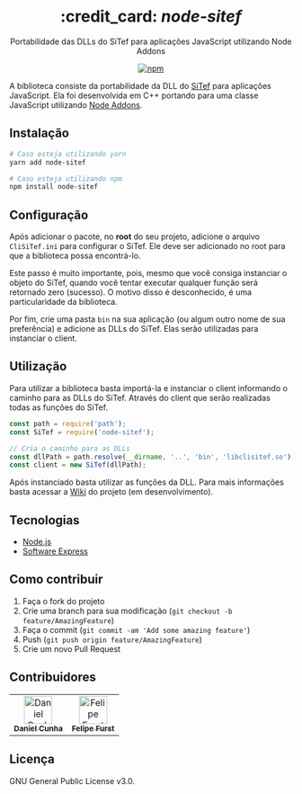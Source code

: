 <div align="center">
  <h1>
   :credit_card: <i>node-sitef</i>
  </h1>

  <p>
  Portabilidade das DLLs do SiTef para aplicações JavaScript utilizando Node Addons
  </p>

[![npm](https://img.shields.io/npm/v/node-sitef)](https://www.npmjs.com/package/node-sitef)

</div>

A biblioteca consiste da portabilidade da DLL do [SiTef](https://www.softwareexpress.com.br/index.php?a=1590867134) para aplicações JavaScript. Ela foi desenvolvida em C++ portando para uma classe JavaScript utilizando [Node Addons](https://nodejs.org/api/addons.html).

## Instalação

```sh
# Caso esteja utilizando yarn
yarn add node-sitef

# Caso esteja utilizando npm
npm install node-sitef
```

## Configuração

Após adicionar o pacote, no **root** do seu projeto, adicione o arquivo `CliSiTef.ini` para configurar o SiTef. Ele deve ser adicionado no root para que a biblioteca possa encontrá-lo.

Este passo é muito importante, pois, mesmo que você consiga instanciar o objeto do SiTef, quando você tentar executar qualquer função será retornado zero (sucesso). O motivo disso é desconhecido, é uma particularidade da biblioteca.

Por fim, crie uma pasta `bin` na sua aplicação (ou algum outro nome de sua preferência) e adicione as DLLs do SiTef. Elas serão utilizadas para instanciar o client.

## Utilização

Para utilizar a biblioteca basta importá-la e instanciar o client informando o caminho para as DLLs do SiTef. Através do client que serão realizadas todas as funções do SiTef.

```js
const path = require('path');
const SiTef = require('node-sitef');

// Cria o caminho para as DLLs
const dllPath = path.resolve(__dirname, '..', 'bin', 'libclisitef.so');
const client = new SiTef(dllPath);
```

Após instanciado basta utilizar as funções da DLL. Para mais informações basta acessar a [Wiki](https://github.com/danielccunha/node-sitef/wiki) do projeto (em desenvolvimento).

## Tecnologias

- [Node.js](https://nodejs.org/en/)
- [Software Express](https://www.softwareexpress.com.br/)

## Como contribuir

1. Faça o fork do projeto
2. Crie uma branch para sua modificação (`git checkout -b feature/AmazingFeature`)
3. Faça o commit (`git commit -am 'Add some amazing feature'`)
4. Push (`git push origin feature/AmazingFeature`)
5. Crie um novo Pull Request

## Contribuidores

<table>
  <tr>
    <td align="center"><a href="https://github.com/danielccunha"><img src="https://avatars2.githubusercontent.com/u/32555455?s=460&v=4" width="50px;" alt="Daniel Cunha"/><br /><sub><b>Daniel Cunha</b></sub></a></td>
    <td align="center"><a href="https://github.com/fefurst"><img src="https://avatars.githubusercontent.com/u/16591705?v=4" width="50px;" alt="Felipe Furst"/><br /><sub><b>Felipe Furst</b></sub></a></td>
  </tr>
</table>

## Licença

GNU General Public License v3.0.
